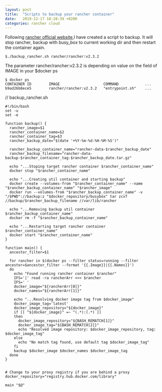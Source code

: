 ```yaml
---
layout: post
title:  "Scripts to backup your rancher container"
date:   2019-12-17 18:28:39 +0200
categories: rancher cloud
---
```

Following [rancher official website](https://rancher.com/docs/rancher/v2.x/en/backups/backups/single-node-backups/
),I have created a script to backup. It will stop rancher, backup with busy_box to current working dir and then restart the container again.
```
$./backup_rancher.sh rancher/rancher:v2.3.2
```
The parameter rancher/rancher:v2.3.2 is depending on value on the field of IMAGE in your $docker ps 
```
$ docker ps
CONTAINER ID        IMAGE                    COMMAND            ...
b9ad26b8ece5        rancher/rancher:v2.3.2   "entrypoint.sh"    ...
```

// backup_rancher.sh
```
#!/bin/bash 
set -u
set -e 

function backup() {
  rancher_image=$1
  rancher_container_name=$2
  rancher_container_tag=$3
  rancher_backup_date="$(date '+%Y-%m-%d-%H-%M-%S')"

  rancher_backup_container_name="rancher-data-$rancher_backup_date"
  rancher_backup_filename="rancher-data-backup-$rancher_container_tag-$rancher_backup_date.tar.gz"

  echo "...Stoping target rancher container $rancher_container_name"
  docker stop "$rancher_container_name"
  
  echo "...Creating util container and starting backup"
  docker create --volumes-from "$rancher_container_name" --name "$rancher_backup_container_name" "$rancher_image"
  docker run --volumes-from "$rancher_backup_container_name" -v "/$PWD"://backup:z "$docker_repository/busybox" tar zcvf //backup/$rancher_backup_filename //var/lib/rancher
  
  echo "...Removing backup util container $rancher_backup_container_name"
  docker rm -f "$rancher_backup_container_name" 
  
  echo "...Restarting target rancher container $rancher_container_name"
  docker start "$rancher_container_name"
}

function main() {
  ancestor_filter=$1
  
  for rancher in $(docker ps --filter status=running --filter ancestor=$ancestor_filter --format '{{.Image}}|{{.Names}}') 
  do
    echo "Found running rancher container $rancher"
    IFS='|' read -ra rancherArr <<< $rancher
    IFS=' ' 
    docker_image="${rancherArr[0]}"
    docker_names="${rancherArr[1]}"
    
    echo "...Resolving docker image tag from $docker_image"
    docker_image_tag='latest'
    docker_image_repository="${docker_image}"
    if [[ "${docker_image}" =~ ^(.*):(.*) ]] 
    then 
      docker_image_repository="${BASH_REMATCH[1]}"
      docker_image_tag="${BASH_REMATCH[2]}"
      echo "Resolved image repository: $docker_image_repository, tag: $docker_image_tag"
    else 
      echo "No match tag found, use default tag $docker_image_tag"
    fi
    backup $docker_image $docker_names $docker_image_tag
  done
}


# Change to your proxy registry if you are behind a proxy
docker_repository="registry.hub.docker.com/library"

main "$@"
```
